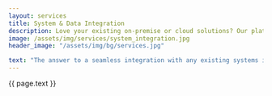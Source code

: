 ```yaml
---
layout: services
title: System & Data Integration
description: Love your existing on-premise or cloud solutions? Our platform is fully API-driven and will integrate smoothly into your existing infrastructure and data flows.
image: /assets/img/services/system_integration.jpg
header_image: "/assets/img/bg/services.jpg"

text: "The answer to a seamless integration with any existing systems is here: All components of our system are API-driven and can be integrated with external systems easily. Have a content database you'd like to keep as a master? Let us show you how to push metadata updates into our system regularly. Got a rights management tool hosting your client and deal data? We can retrieve this in order to provide users on our platform with privileged access to certain titles or assets. Theoretically, you could even skip our admin interface entirely and just have your existing CRM system perform all marketing activity through our platform by sending the appropriate API calls. But you don't need to teach our language to your systems - we can also work the other way round and teach our system to talk to yours instead. The possibilities are as wide-ranging as our set of tools and features."
---
```


<div class="row">
    <div class="col-md-12">
        <div class="service-details mb-40">
            <p>{{ page.text }}</p>
        </div>
    </div>
</div>
